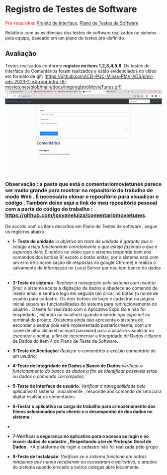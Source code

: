 # Registro de Testes de Software

<span style="color:red">Pré-requisitos: <a href="3-Projeto de Interface.md"> Projeto de Interface</a></span>, <a href="8-Plano de Testes de Software.md"> Plano de Testes de Software</a>

Relatório com as evidências dos testes de software realizados no sistema pela equipe, baseado em um plano de testes pré-definido.

## Avaliação

Testes realizados conforme **registro no itens 1,2,3,4,5,8**. Os testes de interface de Comentários foram realizados e estão evidenciados no vídeo em formato de gif:
(https://github.com/ICEI-PUC-Minas-PMV-ADS/pmv-ads-2023-2-e4-proj-infra-t6-movietunes/blob/main/docs/img/registroMovieTunes.gif)
![docs/img/b948c914-8fc0-448e-8b40-aa53cb355b1c.gif](https://github.com/ICEI-PUC-Minas-PMV-ADS/pmv-ads-2023-2-e4-proj-infra-t6-movietunes/blob/main/docs/img/b948c914-8fc0-448e-8b40-aa53cb355b1c.gif)

### Observação : a pasta que está o comentariomovietunes parece ser muito grande para mostrar no repositório do trabalho de modo Web . É necessário clonar o repositório para visualizar o código . Também deixo aqui o link do meu repositório pessoal com a parte do código do trabalho : https://github.com/josyaneluiza/comentariomovietunes. 

De acordo com os ítens descritos em Plano de Testes de software , segue os registros abaixo : 

- **1- Teste de unidade** :*o objetivo do teste de unidade é garantir que o código esteja funcionando corretamente e que esteja fazendo o que é esperado dele;* É notório no vídeo que o sistema responde bem aos comandos dos botões 9( exceto  o botão editar, por o sistema está com um erro de sincronização de respostas no google Chrome) e  realiza o salvamento de informação no Local Server por não tem banco de dados . 

- **2-Teste de sistema** : *Realizar a navegação pelo sistema com usuário final;* o sistema aceita a digitação de dados e obedece ao comando de inserir email e senha e logo em seguida (ao clicar no botão )o nome de usuário para cadastro. Os dois botões de login e cadastrar na página inicial separa as funcionalidades do sistema para redirecionamento do usuário . O teste  foi realizado com o  Aplicativo Expo Go e não foi hospedado , estando no localhost quando inserido *npx expo init* no terminal do projeto. Osistema ainda não apresenta o sistema de esconder a senha pois será implementado posteriormente, com um ícone  de olho clicável no input password para o usuário visualizar ou esconder a senha, a fim de incrementar a Integridade de Dados e Banco de Dados do item 4 do Plano de Teste de Software.

- **3-Teste de Aceitação**: *Realizar o comentário e excluio comentário de um usuário;*
- **4-Teste de Integridade de Dados e Banco de Dados**:*verificar o funcionamento do banco de dados a fim de identificar possíveis erros ou dados e comando corrompidos;*
- **5-Teste de interface de usuário**: *Verificar a navegabilidade pelo aplicativo*;O sistema , inicialmente , responde aos comando de seta para digitar  esalvar os comentários. 
- **6-Testar o aplicativo na carga de trabalho para armazenamento dos filmes  selecionados pelo cliente e o desempenho de dos dados no sistema** :
- 
- **7-Verificar a segurança no aplicativo para o acesso ao login e ao inserir dados de cadastro , Respeitando a lei de Proteção Geral de Dados** : *A plataforma de login e cadastro não foi realizada pelo grupo 
- **8-Teste de Instalação**: *Verificar se o sistema funciona em outras máquinas que nunca receberam ou acessaram o aplicativo;* o arquivo do sistema quando enviado a outros colegas abre  localmente.

